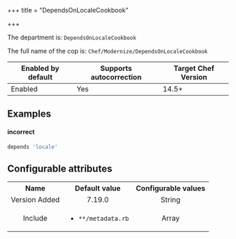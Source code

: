 +++
title = "DependsOnLocaleCookbook"

+++

<!-- This content is automatically generated. See https://github.com/chef/chef-web-docs/blob/main/generated/README.md -->

The department is: `DependsOnLocaleCookbook`

The full name of the cop is: `Chef/Modernize/DependsOnLocaleCookbook`

| Enabled by default | Supports autocorrection | Target Chef Version |
| --- | --- | --- |
| Enabled | Yes | 14.5+ |

## Examples


#### incorrect

```ruby
depends 'locale'
```

## Configurable attributes

<table>
<tbody><tr>
<th>Name</th>
<th>Default value</th>
<th>Configurable values</th>
</tr>
<tr>
<td style="text-align:center">Version Added</td>
<td style="text-align:center">7.19.0</td>
<td style="text-align:center">String</td>
</tr>
<tr><td style="text-align:center">Include</td>
<td style="text-align:center"><ul>
<li><code>**/metadata.rb</code></li>
</ul>
</td>
<td style="text-align:center">Array</td>
</tr></tbody></table>
